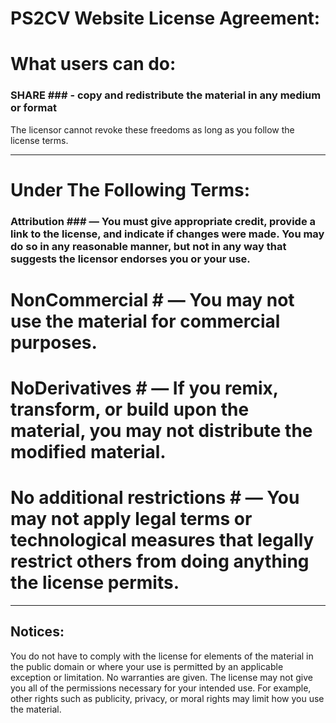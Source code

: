 # PS2CV Website License Agreement: #

# What users can do: #
### SHARE ### - copy and redistribute the material in any medium or format

The licensor cannot revoke these freedoms as long as you follow the license terms.

----------------------------------------------------------------------------------

# Under The Following Terms: #

### Attribution ### — You must give appropriate credit, provide a link to the license, and indicate if changes were made. You may do so in any reasonable manner, but not in any way that suggests the licensor endorses you or your use.


# NonCommercial # — You may not use the material for commercial purposes.


# NoDerivatives # — If you remix, transform, or build upon the material, you may not distribute the modified material.


# No additional restrictions # — You may not apply legal terms or technological measures that legally restrict others from doing anything the license permits.

----------------------------------------------------------------------------------

## Notices: ##

You do not have to comply with the license for elements of the material in the public domain or where your use is permitted by an applicable exception or limitation.
No warranties are given. The license may not give you all of the permissions necessary for your intended use. For example, other rights such as publicity, privacy, or moral rights may limit how you use the material.
